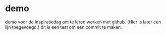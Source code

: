 # demo
demo voor de inspiratiedag om te leren werken met github.
(Hier is later een lijn toegevoegd.)
dit is een test om een commit te maken.
